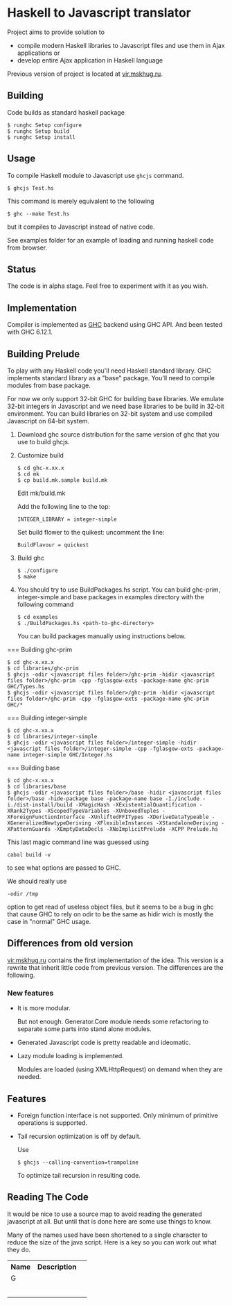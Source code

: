 Haskell to Javascript translator
================================

Project aims to provide solution to

 * compile modern Haskell libraries to Javascript files and use
   them in Ajax applications or
 * develop entire Ajax application in Haskell language

Previous version of project is located at [vir.mskhug.ru](http://vir.mskhug.ru/).

Building
--------

Code builds as standard haskell package

    $ runghc Setup configure
    $ runghc Setup build
    $ runghc Setup install

Usage
-----

To compile Haskell module to Javascript use `ghcjs` command.

    $ ghcjs Test.hs

This command is merely equivalent to the following

    $ ghc --make Test.hs

but it compiles to Javascript instead of native code.

See examples folder for an example of loading and running haskell code
from browser.

Status
------

The code is in alpha stage. Feel free to experiment with it as you wish.

Implementation
--------------

Compiler is implemented as [GHC](http://www.haskell.org/ghc/) backend
using GHC API. And been tested with GHC 6.12.1.

Building Prelude
----------------

To play with any Haskell code you'll need Haskell standard library.
GHC implements standard library as a "base" package.
You'll need to compile modules from base package.

For now we only support 32-bit GHC for building base libraries.
We emulate 32-bit integers in Javascript and we need base libraries
to be build in 32-bit environment. You can build libraries on 32-bit system
and use compiled Javascript on 64-bit system.

  1. Download ghc source distribution for the same version of ghc that you
     use to build ghcjs.

  2. Customize build

         $ cd ghc-x.xx.x
         $ cd mk
         $ cp build.mk.sample build.mk

     Edit mk/build.mk

     Add the following line to the top:

         INTEGER_LIBRARY = integer-simple

     Set build flower to the quikest: uncomment the line:

         BuildFlavour = quickest

  3. Build ghc

         $ ./configure
         $ make

  4. You should try to use BuildPackages.hs script. You can build ghc-prim,
     integer-simple and base packages in
     examples directory with the following command

         $ cd examples
         $ ./BuildPackages.hs <path-to-ghc-directory>

     You can build packages manually using instructions below.

=== Building ghc-prim

    $ cd ghc-x.xx.x
    $ cd libraries/ghc-prim
    $ ghcjs -odir <javascript files folder>/ghc-prim -hidir <javascript files folder>/ghc-prim -cpp -fglasgow-exts -package-name ghc-prim GHC/Types.hs
    $ ghcjs -odir <javascript files folder>/ghc-prim -hidir <javascript files folder>/ghc-prim -cpp -fglasgow-exts -package-name ghc-prim GHC/*

=== Building integer-simple

    $ cd ghc-x.xx.x
    $ cd libraries/integer-simple
    $ ghcjs -odir <javascript files folder>/integer-simple -hidir <javascript files folder>/integer-simple -cpp -fglasgow-exts -package-name integer-simple GHC/Integer.hs

=== Building base

    $ cd ghc-x.xx.x
    $ cd libraries/base
    $ ghcjs -odir <javascript files folder>/base -hidir <javascript files folder>/base -hide-package base -package-name base -I./include -i./dist-install/build -XMagicHash -XExistentialQuantification -XRank2Types -XScopedTypeVariables -XUnboxedTuples -XForeignFunctionInterface -XUnliftedFFITypes -XDeriveDataTypeable -XGeneralizedNewtypeDeriving -XFlexibleInstances -XStandaloneDeriving -XPatternGuards -XEmptyDataDecls -XNoImplicitPrelude -XCPP Prelude.hs

This last magic command line was guessed using

    cabal build -v

to see what options are passed to GHC.

We should really use

    -odir /tmp

option to get read of useless object files, but it seems to be a bug in ghc
that cause GHC to rely on odir to be the same as hidir wich is mostly the
case in "normal" GHC usage.

Differences from old version
----------------------------

[vir.mskhug.ru](http://vir.mskhug.ru/) contains the first implementation
of the idea. This version is a rewrite that inherit little code from
previous version. The differences are the following.

### New features

 * It is more modular.

   But not enough. Generator.Core module needs
   some refactoring to separate some parts into stand alone modules.

 * Generated Javascript code is pretty readable and ideomatic.

 * Lazy module loading is implemented.

   Modules are loaded (using XMLHttpRequest) on demand when they are needed.

Features
--------

 * Foreign function interface is not supported.
   Only minimum of primitive operations is supported.

 * Tail recursion optimization is off by default.

   Use

       $ ghcjs --calling-convention=trampoline

   To optimize tail recursion in resulting code.

Reading The Code
----------------

It would be nice to use a source map to avoid reading the generated javascript
at all.  But until that is done here are some use things to know.

Many of the names used have been shortened to a single character to reduce the
size of the java script.  Here is a key so you can work out what they do.

<table>
    <tr>
        <th>Name</th>
        <th>Description</th>
    </tr>
    <tr>
        <td>G</td>
        <td><td/>
    </tr>
    <tr>
        <td></td>
        <td><td/>
    </tr>
    <tr>
        <td></td>
        <td><td/>
    </tr>
    <tr>
        <td></td>
        <td><td/>
    </tr>
    <tr>
        <td></td>
        <td><td/>
    </tr>
    <tr>
        <td></td>
        <td><td/>
    </tr>
</table>
